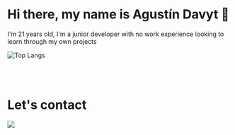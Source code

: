 # Hi there, my name is Agustín Davyt 👋
I'm 21 years old, I'm a junior developer with no work experience looking to learn through my own projects

![Top Langs](https://github-readme-stats.vercel.app/api/top-langs/?username=anuraghazra&layout=compact&hide=glsl)

<br><br>

# Let's contact    
  <a href = "mailto:davytagustin@gmail.com">
    <img src="https://img.shields.io/badge/Gmail-D14836?style=for-the-badge&logo=gmail&logoColor=white" target="_blank">
  </a>
